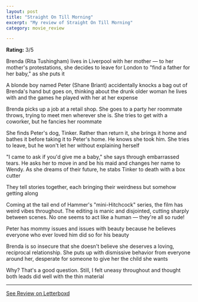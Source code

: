 ```yaml
---
layout: post
title: "Straight On Till Morning"
excerpt: "My review of Straight On Till Morning"
category: movie_review

---
```


**Rating:** 3/5

Brenda (Rita Tushingham) lives in Liverpool with her mother — to her mother's protestations, she decides to leave for London to "find a father for her baby," as she puts it

A blonde boy named Peter (Shane Briant) accidentally knocks a bag out of Brenda's hand but goes on, thinking about the drunk older woman he lives with and the games he played with her at her expense

Brenda picks up a job at a retail shop. She goes to a party her roommate throws, trying to meet men wherever she is. She tries to get with a coworker, but he fancies her roommate 

She finds Peter's dog, Tinker. Rather than return it, she brings it home and bathes it before taking it to Peter's home. He knows she took him. She tries to leave, but he won't let her without explaining herself

"I came to ask if you'd give me a baby," she says through embarrassed tears. He asks her to move in and be his maid and changes her name to Wendy. As she dreams of their future, he stabs Tinker to death with a box cutter

They tell stories together, each bringing their weirdness but somehow getting along

Coming at the tail end of Hammer's "mini-Hitchcock" series, the film has weird vibes throughout. The editing is manic and disjointed, cutting sharply between scenes. No one seems to act like a human — they're all so rude!

Peter has mommy issues and issues with beauty because he believes everyone who ever loved him did so for his beauty

Brenda is so insecure that she doesn't believe she deserves a loving, reciprocal relationship. She puts up with dismissive behavior from everyone around her, desperate for someone to give her the child she wants

Why? That's a good question. Still, I felt uneasy throughout and thought both leads did well with the thin material

<hr>

[See Review on Letterboxd](https://boxd.it/4WCd6B)
